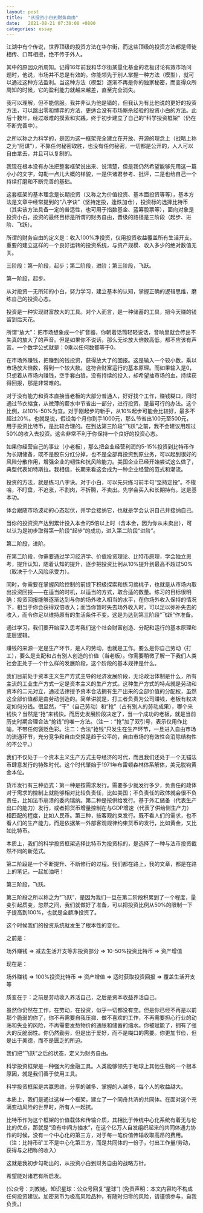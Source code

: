 ```yaml
---
layout: post
title:  "从投资小白到财务自由"
date:   2021-08-21 07:30:00 +0800
categories: essay
---
```


江湖中有个传说，世界顶级的投资方法在华尔街，而这些顶级的投资方法都是师徒相传、口耳相授，绝不传于外人。

其中的原因众所周知。记得16年前我和华尔街某量化基金的老板讨论有效市场问题时，他说，市场并不总是有效的。你能领先于别人掌握一种方法（模型），就可以通过这种方法盈利。当这种方法（模型）逐渐不再是你的独家秘密，而变得众所周知的时候，它的盈利能力就越来越差，直至完全消失。

我可以理解，但不能信服。我并非认为他是错的，但我认为有比他说的更好的投资方法，可以跳出零和博弈的方法，更适合没有市场厮杀经验的投资小白的方法。此后十数年，经过艰难的摸索和实践，终于初步建立了自己的“科学投资框架”（仍在不断完善中）。

之所以称之为科学的，是因为这一框架完全建立在开放、开源的理念上（战略上称之为“阳谋”），不靠任何秘密取胜，也没有任何秘密，一切都是公开的，人人可以自由拿去，并且可以复制的。

我现在根本没有办法把整套框架说出来、说清楚，但是我仍然希望能够先用这一篇小小的文字，勾勒一点儿大概的样貌，一是供诸君参考、批评，二是也给自己一个持续打磨和不断完善的基础。

这套框架的基本理念是长期投资（又称之为价值投资、基本面投资等等），基本方法是文章中经常提到的“八字诀”（坚持定投，逢跌加仓），投资标的选择比特币（其实该方法具备一定的普适性，也可用于指数基金、蓝筹股票等），面向对象是投资小白，投资的最终目标是所谓的财务自由，晋级的路径是三阶段（起步、进阶、飞跃）。

所谓的财务自由的定义是：收入100%净投资，仅用投资收益覆盖所有生活开支。重要的建立这样的一个良好运转的投资系统，与资产规模、收入多少的绝对数值无关。

三阶段：第一阶段，起步；第二阶段，进阶；第三阶段，飞跃。

第一阶段，起步。

从对投资一无所知的小白，努力学习，建立基本的认知，掌握正确的逻辑思维，磨练自己的投资心态。

投资是一种实现财富放大的工具。对个人而言，是一种储蓄的工具，把今天赚的钱留到后天花。

所谓“放大”：把市场想象成一个扩音器，你朝着话筒轻轻说话，音响里就会传出不失真的放大了的声音。但是如果你不说话，那么无论放大倍数高低，都不应该有声音。一个数学公式就是：0乘以任何数都等于0。

在市场外赚钱，把赚到的钱投资，获得放大了的回报。这是输入一个较小数，乘以市场放大倍数，得到一个较大数。这符合财富运行的基本原理。而如果输入是0，只想着从市场内赚钱，空手套白狼，没有持续的投入，却希望抽市场的血，持续获得回报，那是非常难的。

对于没有能力和资本直接当老板的大部分普通人，好好找个工作，赚钱糊口，同时通过节衣缩食，从微薄的薪水中节省出一部分，进行投资，是最可行的办法。这个比例，以10%-50%为宜。对于刚起步的新手，从10%起步可能会比较好，最多不超过20%。也就是说，假设每个月你到手1000元，那么节省出100元至500元，用于投资比特币，是比较合理的。在到达第三阶段“飞跃”之前，我不会建议用超过50%的收入去投资。这会非常不利于你保持一个良好的投资心态。

如果你经营自己的事业（小老板），那么把企业经营利润的5-15%投资到比特币作为长期储备，既不是股东分红分掉，也不是全部再投资到原业务，可以起到很好的风险分散作用，增强企业的韧性和抗风险能力。美国企业已经开始尝试这么做了，典型代表如特斯拉。我相信，长期来看这会成为一种企业经营的范式和潮流。

投资的方法，就是练习八字诀。对于小白，可以先只练习前半句“坚持定投”。不梭哈，不盯盘，不追涨，不割肉，不折腾，不卖出。先学会买入和长期持有。这是基本功。

体会跟随市场波动的心态起伏，并学会接纳它，也就是学会认识自己并接纳自己。

当你的投资资产达到累计投入本金的5倍以上时（含本金，因为你从未卖出），可以认为是初步取得第一阶段“起步”的成功，进入第二阶段“进阶”。

第二阶段，进阶。

在第二阶段，你需要通过学习经济学、价值投资理论、比特币原理，学会独立思考，提升认知，随着认知的提升，逐步把投资比例从10%提升到最高不超过50%（取决于个人风险承受力）。

同时，你需要在掌握风险控制的前提下积极探索和练习摘桃子，也就是从市场内取出投资回报——在适当的时机，以适当的方式，取合适的数量。练习的目标很明确：投资回报能够逐渐达到与你的场外收入相当的水平，在你场外收入保持的情况下，相当于你会获得双倍收入；而当你暂时失去场外收入时，可以足以弥补失去的收入，而令你足以维持原有的生活条件不变。这是为达到第三阶段“飞跃”作准备。

通过学习，我们要开始深入思考我们这个社会财富创造、分配和运行的基本原理和底层逻辑。

赚钱的来源一定是生产环节，是人的劳动，也就是工作。要么是你自己劳动（打工），要么是支配和占有别人创造的价值（当老板）。你需要稍微了解一下我们人类社会正处于一个什么样的发展阶段，这个阶段的基本规律是什么。

我们目前处于资本主义生产方式主导的经济发展阶段，无论政治体制是什么，所有主流的工业生产方式一定是资本主义的生产方式。这种生产方式的特点就是劳动和资本的二元对立，通过法律授予资本合法拥有生产出来的全部价值的分配权，虽然这全部价值都是由劳动创造的。简单讲就是，打工者负责为公司赚钱，老板有权决定如何分钱。很显然，“干”（自己劳动）和“抢”（占有别人的劳动成果），哪个来钱快？当然是“抢”来钱快。而历史发展阶段决定了，当一个成功的老板，就是当前历史时期合理合法“抢钱”的唯一方法。（注一：“抢”加了双引号，表示仅用作比喻，不带任何褒贬色彩。注二：合法“抢钱”只发生在生产环节，一旦进入自由市场的流通环节，充分竞争和自由交换是趋于公平的，自由市场的有效性会消除结构性的不公平。）

我们不仅处于一个资本主义生产方式主导经济的时代，而且我们还处于一个无锚法币肆意发行的特殊时代。这个时代肇始于1971年布雷顿森林体系解体，美元脱钩黄金本位。

货币发行有三种范式：第一种是按需求发行。需要多少就发行多少，负责任的政体对于需求的控制上就能够相对比较负责任，比如美国；不负责任的政体就会很不负责任，比如法币崩溃的委内瑞纳。第二种是按供给发行。基于外汇储备（代表生产出口的能力）发行，或者把货币增量控制在与GDP增速（代表了供给侧生产力）相匹配的程度，比如人民币。第三种，按客观约束发行。既不看人们的需求，也不看人们的生产能力，而是依据某一外部客观规律约束货币的发行，比如黄金，又比如比特币。

本质上，我们的科学投资框架选择比特币为投资标的，是选择了一种与法币投资截然不同的新范式。

第二阶段是一个不断提升、不断修行的过程。我们都在路上，我的文章，都是在路上的笔记，一起加油吧！

第三阶段，飞跃。

第三阶段之所以称之为“飞跃”，是因为我们一旦在第二阶段积累到了一个程度，量变引起质变，忽然之间，我们就做好了准备，可以把投资比例从50%的限制一下子提高到100%，也就是全额净投资了。

这个时候我们的投资系统就发生了根本性的变化。

之前是：

场外赚钱 => 减去生活开支等非投资部分 => 10-50%投资比特币 => 资产增值

现在是：

场外赚钱 => 100%投资比特币 => 资产增值 => 适时获取投资回报 => 覆盖生活开支等

质变在于：之前是劳动收入养活自己，之后是资本收益养活自己。

虽然你仍然在工作，在劳动，在投资，似乎一切都没有变。但是你已经不再是以前那个脆弱的你了，你不再需要自我压抑、做不喜欢的工作，不再需要担心行业的动荡和失业的风险，不再需要发愁物价的通胀和储蓄的缩水。你被赋能了，拥有了强大的反脆弱性。你仍然勤劳，但是出于爱好，而不是糊口的需要。你更加节俭，但是出于美德，而不是匮乏的所迫。

我们把“飞跃”之后的状态，定义为财务自由。

科学投资框架是一种强大的金融工具。人类能够领先于地球上其他生物的一个根本原因，就是我们善于使用工具。

科学投资框架是共赢思维，分享的越多、掌握的人越多，每个人的收益越大。

本质上，我们是通过这样一个框架，建立了一个同舟共济的共同体。在面对这个充满变动风险的世界时，所有人一起抗。

比特币作为这个框架的价值载体和传输介质，其相比于传统中心化系统有着无与伦比的优点，那就是“没有中间方抽水”，在这个亿万人自发组织起来的共同体通力协作的时候，没有一个中心化的第三方，对于每一笔价值传输收取高昂的费用。（注：比特币矿工不是中心化第三方，而是共同体的一份子，付出工作量/劳动，获得与之相称的收入）

这就是我初步勾勒出的，从投资小白到财务自由的战略方针。

希望能对诸君有所启发。

(公众号：刘教链。知识星球：公众号回复“星球”)
(免责声明：本文内容均不构成任何投资建议。加密货币为极高风险品种，有随时归零的风险，请谨慎参与，自我负责。)